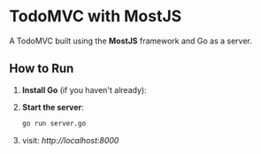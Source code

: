 # TodoMVC with MostJS

A TodoMVC built using the **MostJS** framework and Go as a server.


## How to Run

1. **Install Go** (if you haven't already):  

2. **Start the server**:

   ```bash
   go run server.go
    ```

3. visit: *http://localhost:8000*